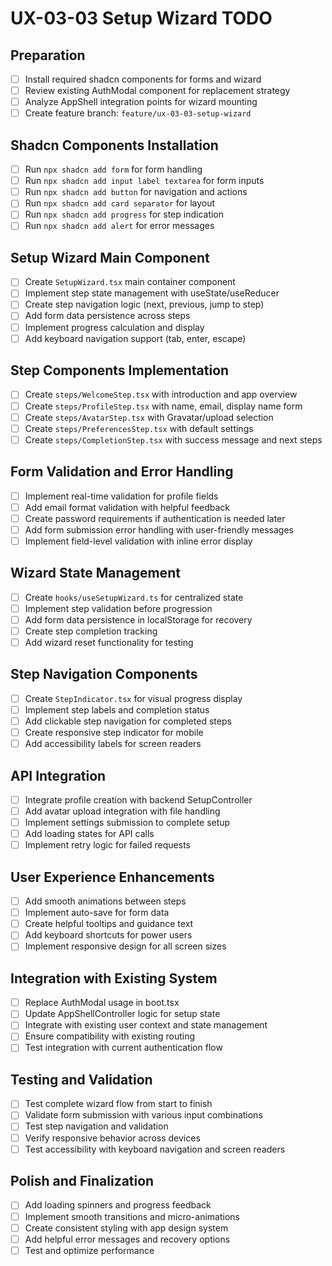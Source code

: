 # UX-03-03 Setup Wizard TODO

## Preparation
- [ ] Install required shadcn components for forms and wizard
- [ ] Review existing AuthModal component for replacement strategy
- [ ] Analyze AppShell integration points for wizard mounting
- [ ] Create feature branch: `feature/ux-03-03-setup-wizard`

## Shadcn Components Installation
- [ ] Run `npx shadcn add form` for form handling
- [ ] Run `npx shadcn add input label textarea` for form inputs
- [ ] Run `npx shadcn add button` for navigation and actions
- [ ] Run `npx shadcn add card separator` for layout
- [ ] Run `npx shadcn add progress` for step indication
- [ ] Run `npx shadcn add alert` for error messages

## Setup Wizard Main Component
- [ ] Create `SetupWizard.tsx` main container component
- [ ] Implement step state management with useState/useReducer
- [ ] Create step navigation logic (next, previous, jump to step)
- [ ] Add form data persistence across steps
- [ ] Implement progress calculation and display
- [ ] Add keyboard navigation support (tab, enter, escape)

## Step Components Implementation
- [ ] Create `steps/WelcomeStep.tsx` with introduction and app overview
- [ ] Create `steps/ProfileStep.tsx` with name, email, display name form
- [ ] Create `steps/AvatarStep.tsx` with Gravatar/upload selection
- [ ] Create `steps/PreferencesStep.tsx` with default settings
- [ ] Create `steps/CompletionStep.tsx` with success message and next steps

## Form Validation and Error Handling
- [ ] Implement real-time validation for profile fields
- [ ] Add email format validation with helpful feedback
- [ ] Create password requirements if authentication is needed later
- [ ] Add form submission error handling with user-friendly messages
- [ ] Implement field-level validation with inline error display

## Wizard State Management
- [ ] Create `hooks/useSetupWizard.ts` for centralized state
- [ ] Implement step validation before progression
- [ ] Add form data persistence in localStorage for recovery
- [ ] Create step completion tracking
- [ ] Add wizard reset functionality for testing

## Step Navigation Components
- [ ] Create `StepIndicator.tsx` for visual progress display
- [ ] Implement step labels and completion status
- [ ] Add clickable step navigation for completed steps
- [ ] Create responsive step indicator for mobile
- [ ] Add accessibility labels for screen readers

## API Integration
- [ ] Integrate profile creation with backend SetupController
- [ ] Add avatar upload integration with file handling
- [ ] Implement settings submission to complete setup
- [ ] Add loading states for API calls
- [ ] Implement retry logic for failed requests

## User Experience Enhancements
- [ ] Add smooth animations between steps
- [ ] Implement auto-save for form data
- [ ] Create helpful tooltips and guidance text
- [ ] Add keyboard shortcuts for power users
- [ ] Implement responsive design for all screen sizes

## Integration with Existing System
- [ ] Replace AuthModal usage in boot.tsx
- [ ] Update AppShellController logic for setup state
- [ ] Integrate with existing user context and state management
- [ ] Ensure compatibility with existing routing
- [ ] Test integration with current authentication flow

## Testing and Validation
- [ ] Test complete wizard flow from start to finish
- [ ] Validate form submission with various input combinations
- [ ] Test step navigation and validation
- [ ] Verify responsive behavior across devices
- [ ] Test accessibility with keyboard navigation and screen readers

## Polish and Finalization
- [ ] Add loading spinners and progress feedback
- [ ] Implement smooth transitions and micro-animations
- [ ] Create consistent styling with app design system
- [ ] Add helpful error messages and recovery options
- [ ] Test and optimize performance